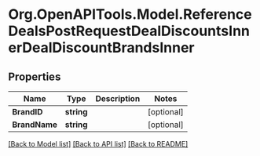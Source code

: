 # Org.OpenAPITools.Model.ReferenceDealsPostRequestDealDiscountsInnerDealDiscountBrandsInner

## Properties

Name | Type | Description | Notes
------------ | ------------- | ------------- | -------------
**BrandID** | **string** |  | [optional] 
**BrandName** | **string** |  | [optional] 

[[Back to Model list]](../README.md#documentation-for-models) [[Back to API list]](../README.md#documentation-for-api-endpoints) [[Back to README]](../README.md)

